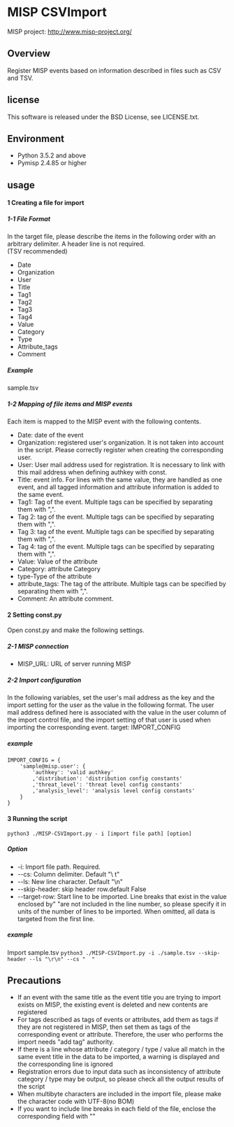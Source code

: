 # MISP CSVImport

MISP project: <http://www.misp-project.org/>

## Overview

Register MISP events based on information described in files such as CSV and TSV.  

## license

This software is released under the BSD License, see LICENSE.txt.

## Environment

* Python 3.5.2 and above  
* Pymisp 2.4.85 or higher  

## usage

#### 1 Creating a file for import

##### 1-1 File Format

In the target file, please describe the items in the following order with an arbitrary delimiter. A header line is not required.  
(TSV recommended)  

* Date  
* Organization  
* User  
* Title  
* Tag1  
* Tag2  
* Tag3  
* Tag4  
* Value  
* Category  
* Type  
* Attribute_tags  
* Comment  

##### Example

sample.tsv

##### 1-2 Mapping of file items and MISP events

Each item is mapped to the MISP event with the following contents.  

* Date: date of the event  
* Organization: registered user's organization. It is not taken into account in the script. Please correctly register when creating the corresponding user.  
* User: User mail address used for registration. It is necessary to link with this mail address when defining authkey with const.  
* Title: event info. For lines with the same value, they are handled as one event, and all tagged information and attribute information is added to the same event.  
* Tag1: Tag of the event. Multiple tags can be specified by separating them with ",".  
* Tag 2: tag of the event. Multiple tags can be specified by separating them with ",".  
* Tag 3: tag of the event. Multiple tags can be specified by separating them with ",".  
* Tag 4: tag of the event. Multiple tags can be specified by separating them with ",".  
* Value: Value of the attribute  
* Category: attribute Category  
* type-Type of the attribute  
* attribute_tags: The tag of the attribute. Multiple tags can be specified by separating them with ",".  
* Comment: An attribute comment.  

#### 2 Setting const.py

Open const.py and make the following settings.  

##### 2-1 MISP connection

* MISP_URL: URL of server running MISP  

##### 2-2 Import configuration

In the following variables, set the user's mail address as the key and the import setting for the user as the value in the following format.
The user mail address defined here is associated with the value in the user column of the import control file, and the import setting of that user is used when importing the corresponding event.
target: IMPORT_CONFIG

##### example

    IMPORT_CONFIG = {
    	'sample@misp.user': {
    		'authkey': 'valid authkey'
    		,'distribution': 'distribution config constants'
    		,'threat_level': 'threat level config constants'
    		,'analysis_level': 'analysis level config constants'
    	}
    }

#### 3 Running the script

` python3 ./MISP-CSVImport.py - i [import file path] [option] `

##### Option

* -i: Import file path. Required.  
* --cs: Column delimiter. Default "\ t"  
* --ls: New line character. Default "\n"  
* --skip-header: skip header row.default False  
* --target-row: Start line to be imported. Line breaks that exist in the value enclosed by" "are not included in the line number, so please specify it in units of the number of lines to be imported. When omitted, all data is targeted from the first line.  

##### example

Import sample.tsv
` python3 ./MISP-CSVImport.py -i ./sample.tsv --skip-header --ls "\r\n" --cs "	" `

## Precautions

* If an event with the same title as the event title you are trying to import exists on MISP, the existing event is deleted and new contents are registered  
* For tags described as tags of events or attributes, add them as tags if they are not registered in MISP, then set them as tags of the corresponding event or attribute. Therefore, the user who performs the import needs "add tag" authority.  
* If there is a line whose attribute / category / type / value all match in the same event title in the data to be imported, a warning is displayed and the corresponding line is ignored  
* Registration errors due to input data such as inconsistency of attribute category / type may be output, so please check all the output results of the script  
* When multibyte characters are included in the import file, please make the character code with UTF-8(no BOM)  
* If you want to include line breaks in each field of the file, enclose the corresponding field with ""  
